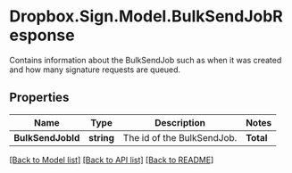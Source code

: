 # Dropbox.Sign.Model.BulkSendJobResponse
Contains information about the BulkSendJob such as when it was created and how many signature requests are queued.

## Properties

Name | Type | Description | Notes
------------ | ------------- | ------------- | -------------
**BulkSendJobId** | **string** |  The id of the BulkSendJob.  | **Total** | **int** |  The total amount of Signature Requests queued for sending.  | **IsCreator** | **bool** |  True if you are the owner of this BulkSendJob, false if it&#39;s been shared with you by a team member.  | **CreatedAt** | **int** |  Time that the BulkSendJob was created.  | 

[[Back to Model list]](../README.md#documentation-for-models) [[Back to API list]](../README.md#documentation-for-api-endpoints) [[Back to README]](../README.md)

